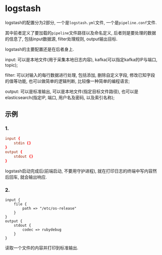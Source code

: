 # logstash

logstash的配置分为2部分, 一个是`logstash.yml`文件, 一个是`pipeline.conf`文件.

其中前者定义了要加载的`pipeline`文件路径以及命名定义, 后者则是要处理的数据的信息了, 包括input数据源, filter处理规则, output输出目标.

logstash的主要配置还是在后者身上.

input: 可以是本地文件(用于采集本地日志内容), kafka(可以指定kafka的IP与端口, topic);

filter: 可以对输入的每行数据进行处理, 包括添加, 删除自定义字段, 修改已知字段的值等功能, 也可以做简单的逻辑判断, 比较像一种简单的编程语言;

output: 可以是标准输出, 可以是本地文件(指定目标文件路径), 也可以是elasticsearch(指定IP, 端口, 用户名及密码, 以及索引名称);

## 示例

### 1. 

```conf
input {
    stdin {}
}
output {
    stdout {}
}
```

logstash启动完成后(前端启动, 不要用守护进程), 就在打印日志的终端中写内容然后回车, 就会输出响应.

### 2.

```
input {
    file {
        path => "/etc/os-release"
    }
}
output {
    stdout {
        codec => rubydebug
    }
}
```

读取一个文件的内容并打印到标准输出.
